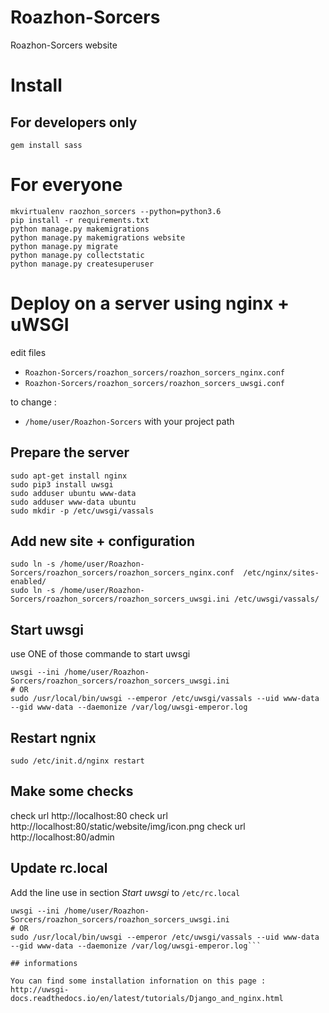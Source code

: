 # Roazhon-Sorcers
Roazhon-Sorcers website

# Install

For developers only
--------------

```
gem install sass
```

# For everyone

```
mkvirtualenv raozhon_sorcers --python=python3.6
pip install -r requirements.txt
python manage.py makemigrations
python manage.py makemigrations website
python manage.py migrate
python manage.py collectstatic
python manage.py createsuperuser
```


# Deploy on a server using nginx + uWSGI

edit files 
* ```Roazhon-Sorcers/roazhon_sorcers/roazhon_sorcers_nginx.conf```
* ```Roazhon-Sorcers/roazhon_sorcers/roazhon_sorcers_uwsgi.conf```

to change :
* ```/home/user/Roazhon-Sorcers``` with your project path


## Prepare the server
```
sudo apt-get install nginx
sudo pip3 install uwsgi
sudo adduser ubuntu www-data
sudo adduser www-data ubuntu
sudo mkdir -p /etc/uwsgi/vassals
```

## Add new site + configuration
```
sudo ln -s /home/user/Roazhon-Sorcers/roazhon_sorcers/roazhon_sorcers_nginx.conf  /etc/nginx/sites-enabled/
sudo ln -s /home/user/Roazhon-Sorcers/roazhon_sorcers/roazhon_sorcers_uwsgi.ini /etc/uwsgi/vassals/
```

## Start uwsgi

 use ONE of those commande to start uwsgi
```
uwsgi --ini /home/user/Roazhon-Sorcers/roazhon_sorcers/roazhon_sorcers_uwsgi.ini
# OR
sudo /usr/local/bin/uwsgi --emperor /etc/uwsgi/vassals --uid www-data --gid www-data --daemonize /var/log/uwsgi-emperor.log
```

## Restart ngnix

```
sudo /etc/init.d/nginx restart
```
## Make some checks
check url http://localhost:80
check url http://localhost:80/static/website/img/icon.png
check url http://localhost:80/admin

## Update rc.local

Add the line use in section _Start uwsgi_ to ```/etc/rc.local```

```
uwsgi --ini /home/user/Roazhon-Sorcers/roazhon_sorcers/roazhon_sorcers_uwsgi.ini
# OR
sudo /usr/local/bin/uwsgi --emperor /etc/uwsgi/vassals --uid www-data --gid www-data --daemonize /var/log/uwsgi-emperor.log```

## informations

You can find some installation infornation on this page : http://uwsgi-docs.readthedocs.io/en/latest/tutorials/Django_and_nginx.html
